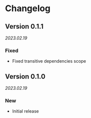 # Changelog

## Version 0.1.1
_2023.02.19_
### Fixed
* Fixed transitive dependencies scope

## Version 0.1.0
_2023.02.19_
### New
* Initial release